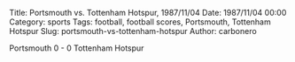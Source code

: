 Title: Portsmouth vs. Tottenham Hotspur, 1987/11/04
Date: 1987/11/04 00:00
Category: sports
Tags: football, football scores, Portsmouth, Tottenham Hotspur
Slug: portsmouth-vs-tottenham-hotspur
Author: carbonero


Portsmouth 0 - 0 Tottenham Hotspur
